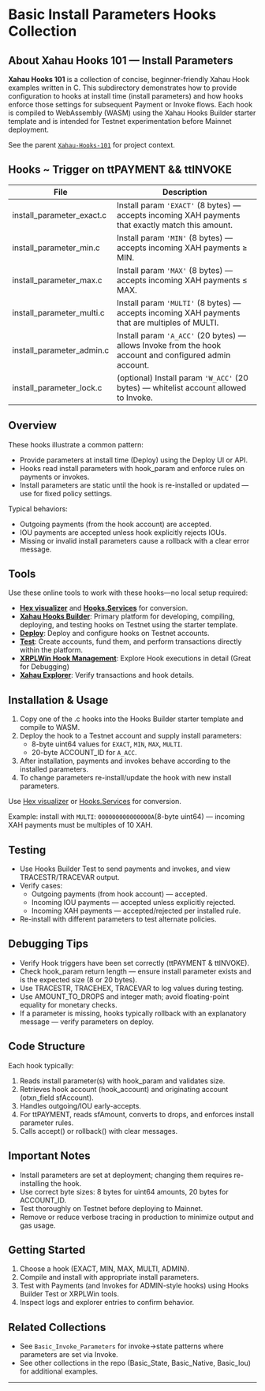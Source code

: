 # Basic Install Parameters Hooks Collection

## About Xahau Hooks 101 — Install Parameters

**Xahau Hooks 101** is a collection of concise, beginner-friendly Xahau Hook examples written in C. This subdirectory demonstrates how to provide configuration to hooks at install time (install parameters) and how hooks enforce those settings for subsequent Payment or Invoke flows. Each hook is compiled to WebAssembly (WASM) using the Xahau Hooks Builder starter template and is intended for Testnet experimentation before Mainnet deployment.

See the parent [`Xahau-Hooks-101`](../README.md) for project context.

## Hooks ~ Trigger on ttPAYMENT && ttINVOKE

| File | Description |
|------|-------------|
| install_parameter_exact.c | Install param `'EXACT'` (8 bytes) — accepts incoming XAH payments that exactly match this amount. |
| install_parameter_min.c | Install param `'MIN'` (8 bytes) — accepts incoming XAH payments ≥ MIN. |
| install_parameter_max.c | Install param `'MAX'` (8 bytes) — accepts incoming XAH payments ≤ MAX. |
| install_parameter_multi.c | Install param `'MULTI'` (8 bytes) — accepts incoming XAH payments that are multiples of MULTI. |
| install_parameter_admin.c | Install param `'A_ACC'` (20 bytes) — allows Invoke from the hook account and configured admin account. |
| install_parameter_lock.c | (optional) Install param `'W_ACC'` (20 bytes) — whitelist account allowed to Invoke. |

## Overview

These hooks illustrate a common pattern:
- Provide parameters at install time (Deploy) using the Deploy UI or API.
- Hooks read install parameters with hook_param and enforce rules on payments or invokes.
- Install parameters are static until the hook is re-installed or updated — use for fixed policy settings.

Typical behaviors:
- Outgoing payments (from the hook account) are accepted.
- IOU payments are accepted unless hook explicitly rejects IOUs.
- Missing or invalid install parameters cause a rollback with a clear error message.

## Tools

Use these online tools to work with these hooks—no local setup required:
- **[Hex visualizer](https://transia-rnd.github.io/xrpl-hex-visualizer/)** and **[Hooks.Services](https://hooks.services/tools)** for conversion.
- **[Xahau Hooks Builder](https://hooks-builder.xrpl.org/develop)**: Primary platform for developing, compiling, deploying, and testing hooks on Testnet using the starter template.
- **[Deploy](https://hooks-builder.xrpl.org/deploy)**: Deploy and configure hooks on Testnet accounts.
- **[Test](https://hooks-builder.xrpl.org/test)**: Create accounts, fund them, and perform transactions directly within the platform.
- **[XRPLWin Hook Management](https://xahau-testnet.xrplwin.com/)**: Explore Hook executions in detail (Great for Debugging)
- **[Xahau Explorer](https://test.xahauexplorer.com/en)**: Verify transactions and hook details.

## Installation & Usage

1. Copy one of the .c hooks into the Hooks Builder starter template and compile to WASM.
2. Deploy the hook to a Testnet account and supply install parameters:
   - 8-byte uint64 values for `EXACT`, `MIN`, `MAX`, `MULTI`.
   - 20-byte ACCOUNT_ID for `A_ACC`.
3. After installation, payments and invokes behave according to the installed parameters.
4. To change parameters re-install/update the hook with new install parameters.

Use [Hex visualizer](https://transia-rnd.github.io/xrpl-hex-visualizer/) or  [Hooks.Services](https://hooks.services/tools) for conversion.

Example: install with `MULTI`: `000000000000000A`(8-byte uint64) — incoming XAH payments must be multiples of 10 XAH.

## Testing

- Use Hooks Builder Test to send payments and invokes, and view TRACESTR/TRACEVAR output.
- Verify cases:
  - Outgoing payments (from hook account) — accepted.
  - Incoming IOU payments — accepted unless explicitly rejected.
  - Incoming XAH payments — accepted/rejected per installed rule.
- Re-install with different parameters to test alternate policies.

## Debugging Tips

- Verify Hook triggers have been set correctly (ttPAYMENT & ttINVOKE).
- Check hook_param return length — ensure install parameter exists and is the expected size (8 or 20 bytes).
- Use TRACESTR, TRACEHEX, TRACEVAR to log values during testing.
- Use AMOUNT_TO_DROPS and integer math; avoid floating-point equality for monetary checks.
- If a parameter is missing, hooks typically rollback with an explanatory message — verify parameters on deploy.

## Code Structure

Each hook typically:
1. Reads install parameter(s) with hook_param and validates size.
2. Retrieves hook account (hook_account) and originating account (otxn_field sfAccount).
3. Handles outgoing/IOU early-accepts.
4. For ttPAYMENT, reads sfAmount, converts to drops, and enforces install parameter rules.
5. Calls accept() or rollback() with clear messages.

## Important Notes

- Install parameters are set at deployment; changing them requires re-installing the hook.
- Use correct byte sizes: 8 bytes for uint64 amounts, 20 bytes for ACCOUNT_ID.
- Test thoroughly on Testnet before deploying to Mainnet.
- Remove or reduce verbose tracing in production to minimize output and gas usage.

## Getting Started

1. Choose a hook (EXACT, MIN, MAX, MULTI, ADMIN).
2. Compile and install with appropriate install parameters.
3. Test with Payments (and Invokes for ADMIN-style hooks) using Hooks Builder Test or XRPLWin tools.
4. Inspect logs and explorer entries to confirm behavior.

## Related Collections

- See `Basic_Invoke_Parameters` for invoke→state patterns where parameters are set via Invoke.
- See other collections in the repo (Basic_State, Basic_Native, Basic_Iou) for additional examples.

---
